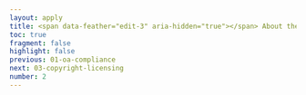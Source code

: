```yaml
---
layout: apply
title: <span data-feather="edit-3" aria-hidden="true"></span> About the journal
toc: true
fragment: false
highlight: false
previous: 01-oa-compliance
next: 03-copyright-licensing
number: 2
---
```

